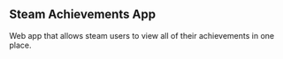 ## Steam Achievements App

Web app that allows steam users to view all of their achievements in one place.
